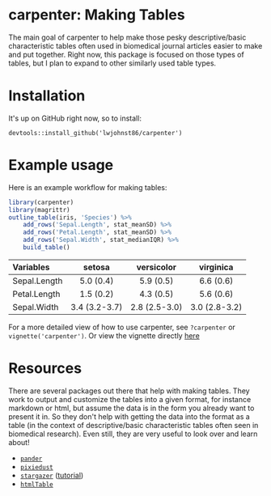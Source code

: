 
<!-- README.md is generated from README.Rmd. Please edit that file -->
carpenter: Making Tables
========================

The main goal of carpenter to help make those pesky descriptive/basic characteristic tables often used in biomedical journal articles easier to make and put together. Right now, this package is focused on those types of tables, but I plan to expand to other similarly used table types.

Installation
============

It's up on GitHub right now, so to install:

    devtools::install_github('lwjohnst86/carpenter')

Example usage
=============

Here is an example workflow for making tables:

``` r
library(carpenter)
library(magrittr)
outline_table(iris, 'Species') %>% 
    add_rows('Sepal.Length', stat_meanSD) %>%
    add_rows('Petal.Length', stat_meanSD) %>%
    add_rows('Sepal.Width', stat_medianIQR) %>% 
    build_table() 
```

| Variables    |     setosa    |   versicolor  |   virginica   |
|:-------------|:-------------:|:-------------:|:-------------:|
| Sepal.Length |   5.0 (0.4)   |   5.9 (0.5)   |   6.6 (0.6)   |
| Petal.Length |   1.5 (0.2)   |   4.3 (0.5)   |   5.6 (0.6)   |
| Sepal.Width  | 3.4 (3.2-3.7) | 2.8 (2.5-3.0) | 3.0 (2.8-3.2) |

For a more detailed view of how to use carpenter, see `?carpenter` or `vignette('carpenter')`. Or view the vignette directly [here](https://htmlpreview.github.io/?https://github.com/lwjohnst86/carpenter/blob/master/vignettes/carpenter.html)

Resources
=========

There are several packages out there that help with making tables. They work to output and customize the tables into a given format, for instance markdown or html, but assume the data is in the form you already want to present it in. So they don't help with getting the data into the format as a table (in the context of descriptive/basic characteristic tables often seen in biomedical research). Even still, they are very useful to look over and learn about!

-   [`pander`](http://rapporter.github.io/pander/)
-   [`pixiedust`](https://cran.r-project.org/web/packages/pixiedust/vignettes/pixiedust.html)
-   [`stargazer`](https://cran.r-project.org/web/packages/stargazer/index.html) ([tutorial](http://jakeruss.com/cheatsheets/stargazer.html))
-   [`htmlTable`](https://cran.r-project.org/web/packages/htmlTable/index.html)
